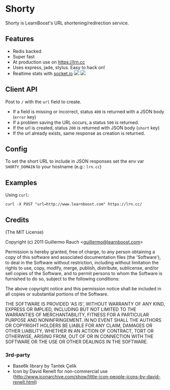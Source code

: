 # Shorty

Shorty is LearnBoost's URL shortening/redirection service.

## Features

- Redis backed
- Super fast
- At production use on https://lrn.cc
- Uses express, jade, stylus. Easy to hack on!
- Realtime stats with [socket.io](http://socket.io)
    ![](http://f.cl.ly/items/2h2k1p1b2E1I2y0N0Y3u/Image%202011.09.21%208:49:42%20PM.png) 
    ![](http://f.cl.ly/items/072u3V453Q2X0p44180J/Image%202011.09.21%208:16:26%20PM.png)

## Client API

Post to `/` with the `url` field to create.

- If a field is missing or incorrect, status `400` is returned with a JSON
body (`error` key)
- If a problem saving the URL occurs, a status `500` is returned.
- If the url is created, status `200` is returned with JSON body (`short` key)
- If the url already exists, same response as creation is returned.

## Config

To set the short URL to include in JSON responses set the env var
`SHORTY_DOMAIN` to your hostname (e.g.: `lrn.cc`)

## Examples

Using `curl`:

``` shell
curl -X POST "url=http://www.learnboost.com" https://lrn.cc/
```

## Credits

(The MIT License)

Copyright (c) 2011 Guillermo Rauch &lt;guillermo@learnboost.com&gt;

Permission is hereby granted, free of charge, to any person obtaining
a copy of this software and associated documentation files (the
'Software'), to deal in the Software without restriction, including
without limitation the rights to use, copy, modify, merge, publish,
distribute, sublicense, and/or sell copies of the Software, and to
permit persons to whom the Software is furnished to do so, subject to
the following conditions:

The above copyright notice and this permission notice shall be
included in all copies or substantial portions of the Software.

THE SOFTWARE IS PROVIDED 'AS IS', WITHOUT WARRANTY OF ANY KIND,
EXPRESS OR IMPLIED, INCLUDING BUT NOT LIMITED TO THE WARRANTIES OF
MERCHANTABILITY, FITNESS FOR A PARTICULAR PURPOSE AND NONINFRINGEMENT.
IN NO EVENT SHALL THE AUTHORS OR COPYRIGHT HOLDERS BE LIABLE FOR ANY
CLAIM, DAMAGES OR OTHER LIABILITY, WHETHER IN AN ACTION OF CONTRACT,
TORT OR OTHERWISE, ARISING FROM, OUT OF OR IN CONNECTION WITH THE
SOFTWARE OR THE USE OR OTHER DEALINGS IN THE SOFTWARE.

### 3rd-party

- Base6k library by Tantek Çelik
- Icon by David Renelt for non-commercial use
(http://www.iconarchive.com/show/little-icon-people-icons-by-david-renelt.html)
